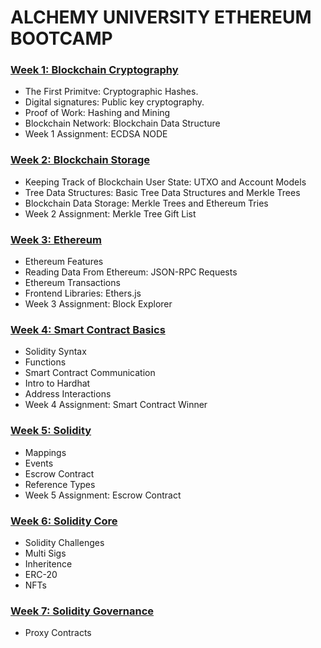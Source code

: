 # ALCHEMY UNIVERSITY ETHEREUM BOOTCAMP

### [Week 1: Blockchain Cryptography](https://github.com/robinpunn/alchemy-university-ethereum-bootcamp/tree/main/week1)
+ The First Primitve: Cryptographic Hashes.
+ Digital signatures: Public key cryptography.
+ Proof of Work: Hashing and Mining
+ Blockchain Network: Blockchain Data Structure
+ Week 1 Assignment: ECDSA NODE

### [Week 2: Blockchain Storage](https://github.com/robinpunn/alchemy-university-ethereum-bootcamp/tree/main/week2#blockchain-data-storage)
+ Keeping Track of Blockchain User State: UTXO and Account Models
+ Tree Data Structures: Basic Tree Data Structures and Merkle Trees
+ Blockchain Data Storage: Merkle Trees and Ethereum Tries
+ Week 2 Assignment: Merkle Tree Gift List

### [Week 3: Ethereum](https://github.com/robinpunn/alchemy-university-ethereum-bootcamp/tree/main/week3)
+ Ethereum Features
+ Reading Data From Ethereum: JSON-RPC Requests
+ Ethereum Transactions
+ Frontend Libraries: Ethers.js
+ Week 3 Assignment: Block Explorer

### [Week 4: Smart Contract Basics](https://github.com/robinpunn/alchemy-university-ethereum-bootcamp/tree/main/week4)
+ Solidity Syntax
+ Functions
+ Smart Contract Communication
+ Intro to Hardhat
+ Address Interactions
+ Week 4 Assignment: Smart Contract Winner

### [Week 5: Solidity](https://github.com/robinpunn/alchemy-university-ethereum-bootcamp/tree/main/week5)
+ Mappings
+ Events
+ Escrow Contract
+ Reference Types
+ Week 5 Assignment: Escrow Contract

### [Week 6: Solidity Core](https://github.com/robinpunn/alchemy-university-ethereum-bootcamp/tree/main/week6)
+ Solidity Challenges
+ Multi Sigs
+ Inheritence
+ ERC-20
+ NFTs

### [Week 7: Solidity Governance](https://github.com/robinpunn/alchemy-university-ethereum-bootcamp/tree/main/week7)
+ Proxy Contracts